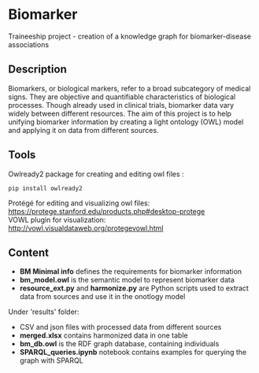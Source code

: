 # Biomarker
Traineeship project - creation of a knowledge graph for biomarker-disease associations

## Description
Biomarkers, or biological markers, refer to a broad subcategory of medical signs. They are objective and quantifiable characteristics of biological processes. Though already used in clinical trials, biomarker data vary widely between different resources.
The aim of this project is to help unifying biomarker information by creating a light ontology (OWL) model and applying it on data from different sources.

## Tools

Owlready2 package for creating and editing owl files :
```
pip install owlready2
```
Protégé for editing and visualizing owl files: <br>
https://protege.stanford.edu/products.php#desktop-protege <br>
VOWL plugin for visualization: http://vowl.visualdataweb.org/protegevowl.html

## Content
- <b>BM Minimal info</b> defines the requirements for biomarker information <br>
- <b>bm_model.owl</b> is the semantic model to represent biomarker data<br>
- <b>resource_ext.py</b> and <b>harmonize.py</b> are Python scripts used to extract data from sources and use it in the onotlogy model<br>

Under 'results' folder:<br>
- CSV and json files with processed data from different sources
- <b>merged.xlsx</b> contains harmonized data in one table
- <b>bm_db.owl</b> is the RDF graph database, containing individuals
- <b>SPARQL_queries.ipynb</b> notebook contains examples for querying the graph with SPARQL 
